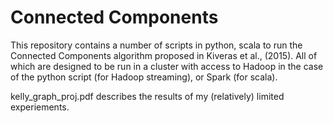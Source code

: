 # Connected Components

This repository contains a number of scripts in python, scala to run the Connected Components algorithm proposed in Kiveras et al., (2015). All of which are designed to be run in a cluster with access to Hadoop in the case of the python script (for Hadoop streaming), or Spark (for scala). 

kelly_graph_proj.pdf describes the results of my (relatively) limited experiements.
